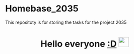 






# Homebase_2035
This repositoty is for storing the tasks for the project 2035
<h1 align="center">Hello everyone <a href="https://www.youtube.com/watch?v=8GW6sLrK40k&ab_channel=ElectronicGems" target="_blank">:D</a>
<img src="https://emojis.wiki/thumbs/emojis/thinking-face.webp" height="32"/><h1>

